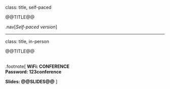 class: title, self-paced

@@TITLE@@

.nav[*Self-paced version*]

---

class: title, in-person

@@TITLE@@<br/></br>

.footnote[
**WiFi: CONFERENCE**<br/>
**Password: 123conference**<br/>

**Slides: @@SLIDES@@**
]
